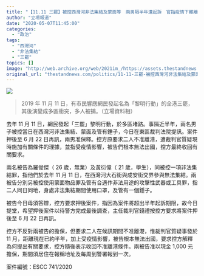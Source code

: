 ```yaml
---
title: "【11.11 三罷】被控西灣河非法集結及蒙面等　兩男隔半年遭起訴　官指疫情下難離港拒控方要求加保釋條件"
author: "立場報道"
date: "2020-05-07T11:45:00"
categories:
  - "政治"
tags:
  - "西灣河"
  - "非法集結"
  - "三罷"
topics: []
image: "http://web.archive.org/web/2021im_/https://assets.thestandnews.com/media/photos/75258562_10156745135272544_3347347470114881536_o_M38Ck.png"
original_url: "thestandnews.com/politics/11-11-三罷-被控西灣河非法集結及蒙面等-兩男隔半年遭起訴-官指疫情下難離港拒控方要求加保釋條件"
---
```

![](http://web.archive.org/web/2021im_/https://assets.thestandnews.com/media/photos/75258562_10156745135272544_3347347470114881536_o_M38Ck.png)
> 2019 年 11 月 11 日，有市民響應網民發起名為「黎明行動」的全港三罷，其後演變成多區衝突，多人被捕。（立場資料相）

去年 11 月 11 日，網民發起「三罷」黎明行動，於多區堵路。事隔近半年，兩名男子被控當日在西灣河非法集結、蒙面及管有錘子，今日在東區裁判法院提訊。案件押後至 6 月 22 日再訊，兩男准保釋。控方原要求二人不准離港，遭裁判官質疑現時施加有關條件的理據，並指受疫情影響，被告們根本無法出國，控方最終收回有關要求。

兩名被告為羅俊傑（ 26 歲，無業）及黃衍偉（ 21 歲，學生），同被控一項非法集結罪，指他們於去年 11 月 11 日，在西灣河大石街與成安街交界參與無法集結。兩被告分別另被控使用蒙面物品罪及管有合適作非法用途的攻擊性武器或工具罪，指二人同日同地，身處非法集結期間使用口罩，及管有一個錘子。

被告今日毋須答辯，控方要求押後案件，指因為案件將超出半年起訴期限，故今日提堂，希望押後案件以待警方完成最後調查，主任裁判官錢禮按控方要求將案件押後至 6 月 22 日再訊。

控方不反對兩被告的擔保，但要求二人在候訊期間不准離港，惟裁判官質疑事發於 11 月，距離現在已約半年，加上受疫情影響，被告根本無法出國，要求控方解釋為何提出有關要求，控方隨後表示收回不准離港條件。兩被告准以現金 1,000 元擔保，期間須居住在報稱地址及每周到警署報到一次。

案件編號：ESCC 741/2020